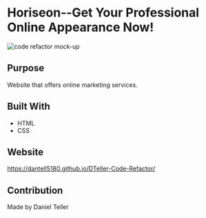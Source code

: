 # Horiseon--Get Your Professional Online Appearance Now!
![code refactor mock-up](https://user-images.githubusercontent.com/76571374/131264078-4ddb3707-af8a-4398-8bc3-edf2dccd6619.png)

## Purpose
Website that offers online marketing services.

## Built With
* HTML
* CSS

## Website
https://dantell5180.github.io/DTeller-Code-Refactor/

## Contribution
Made by Daniel Teller
